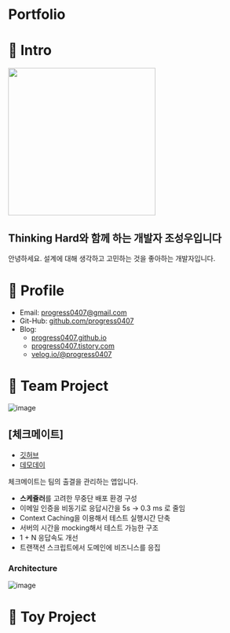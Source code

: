 # Portfolio

# :pushpin: Intro

<img src="https://user-images.githubusercontent.com/66164361/200205024-535ac288-022e-4360-9d74-e645968d8e76.png" height="300">

## Thinking Hard와 함께 하는 개발자 조성우입니다 

안녕하세요. 설계에 대해 생각하고 고민하는 것을 좋아하는 개발자입니다.

# :pushpin: Profile

- Email:  [progress0407@gmail.com](https://progress0407@gmail.com)
- Git-Hub:  [github.com/progress0407](https://github.com/progress0407)
- Blog: 
  - [progress0407.github.io](http://progress0407.github.io/)
  - [progress0407.tistory.com](https://progress0407.tistory.com/)
  - [velog.io/@progress0407](https://velog.io/@progress0407)

# :pushpin: Team Project

![image](https://user-images.githubusercontent.com/66164361/200206399-0ac811d7-2650-4a09-ade3-2be240c47352.png)


## [체크메이트]

- [깃허브](https://github.com/woowacourse-teams/2022-moragora)
- [데모데이](https://sites.google.com/woowahan.com/woowacourse-demo-4th/%ED%94%84%EB%A1%9C%EC%A0%9D%ED%8A%B8/%EC%B2%B4%ED%81%AC%EB%A9%94%EC%9D%B4%ED%8A%B8?authuser=0)



체크메이트는 팀의 출결을 관리하는 앱입니다.
- **스케쥴러**를 고려한 무중단 배포 환경 구성
- 이메일 인증을 비동기로 응답시간을 5s → 0.3 ms 로 줄임
- Context Caching을 이용해서 테스트 실행시간 단축
- 서버의 시간을 mocking해서 테스트 가능한 구조
- 1 + N 응답속도 개선
- 트랜잭션 스크립트에서 도메인에 비즈니스를 응집

### Architecture

![image](https://user-images.githubusercontent.com/66164361/200206297-072d5b03-f5c5-4b4c-8e36-2a473a21848d.png)


# :pushpin: Toy Project

